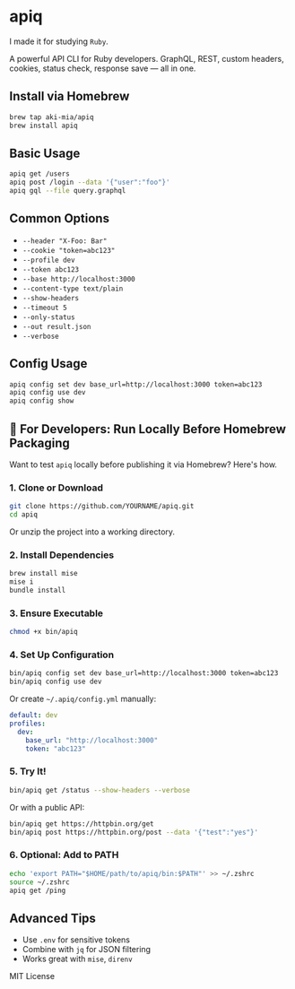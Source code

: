 # apiq

I made it for studying `Ruby`.

A powerful API CLI for Ruby developers.
GraphQL, REST, custom headers, cookies, status check, response save — all in one.

## Install via Homebrew

```bash
brew tap aki-mia/apiq
brew install apiq
```

## Basic Usage

```bash
apiq get /users
apiq post /login --data '{"user":"foo"}'
apiq gql --file query.graphql
```

## Common Options

- `--header "X-Foo: Bar"`
- `--cookie "token=abc123"`
- `--profile dev`
- `--token abc123`
- `--base http://localhost:3000`
- `--content-type text/plain`
- `--show-headers`
- `--timeout 5`
- `--only-status`
- `--out result.json`
- `--verbose`

## Config Usage

```bash
apiq config set dev base_url=http://localhost:3000 token=abc123
apiq config use dev
apiq config show
```

## 🔧 For Developers: Run Locally Before Homebrew Packaging

Want to test `apiq` locally before publishing it via Homebrew? Here's how.

### 1. Clone or Download

```bash
git clone https://github.com/YOURNAME/apiq.git
cd apiq
```

Or unzip the project into a working directory.

### 2. Install Dependencies

```bash
brew install mise
mise i
bundle install
```

### 3. Ensure Executable

```bash
chmod +x bin/apiq
```

### 4. Set Up Configuration

```bash
bin/apiq config set dev base_url=http://localhost:3000 token=abc123
bin/apiq config use dev
```

Or create `~/.apiq/config.yml` manually:

```yaml
default: dev
profiles:
  dev:
    base_url: "http://localhost:3000"
    token: "abc123"
```

### 5. Try It!

```bash
bin/apiq get /status --show-headers --verbose
```

Or with a public API:

```bash
bin/apiq get https://httpbin.org/get
bin/apiq post https://httpbin.org/post --data '{"test":"yes"}'
```

### 6. Optional: Add to PATH

```bash
echo 'export PATH="$HOME/path/to/apiq/bin:$PATH"' >> ~/.zshrc
source ~/.zshrc
apiq get /ping
```


## Advanced Tips

- Use `.env` for sensitive tokens
- Combine with `jq` for JSON filtering
- Works great with `mise`, `direnv`









MIT License
